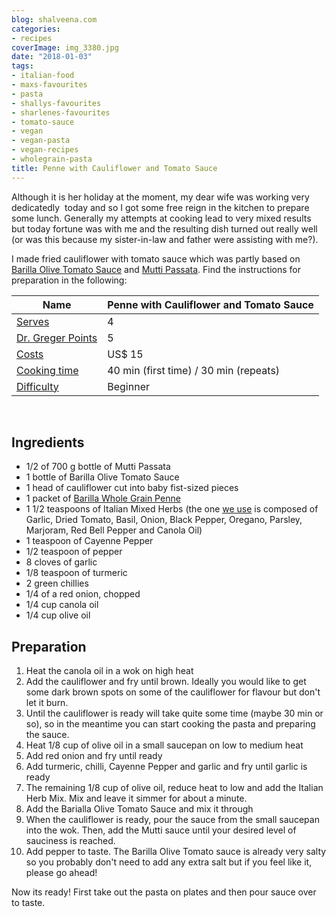 ```yaml
---
blog: shalveena.com
categories:
- recipes
coverImage: img_3380.jpg
date: "2018-01-03"
tags:
- italian-food
- maxs-favourites
- pasta
- shallys-favourites
- sharlenes-favourites
- tomato-sauce
- vegan
- vegan-pasta
- vegan-recipes
- wholegrain-pasta
title: Penne with Cauliflower and Tomato Sauce
---
```


Although it is her holiday at the moment, my dear wife was working very dedicatedly  today and so I got some free reign in the kitchen to prepare some lunch. Generally my attempts at cooking lead to very mixed results but today fortune was with me and the resulting dish turned out really well (or was this because my sister-in-law and father were assisting with me?).

I made fried cauliflower with tomato sauce which was partly based on [Barilla Olive Tomato Sauce](https://www.barilla.com/en-au/products/sauces/olive) and [Mutti Passata](https://www.mutti-parma.com/au/products/puree/passata). Find the instructions for preparation in the following:

| Name | Penne with Cauliflower and Tomato Sauce |
| --- | --- |
| [Serves](http://shalveena.com/serving-sizes/) | 4 |
| [Dr. Greger Points](http://shalveena.com/dr-greger-points/) | 5 |
| [Costs](http://shalveena.com/costs/) | US$ 15 |
| [Cooking time](http://shalveena.com/cooking-times/) | 40 min (first time) / 30 min (repeats) |
| [Difficulty](http://shalveena.com/difficulty-levels/) | Beginner |

 

## Ingredients

- 1/2 of 700 g bottle of Mutti Passata
- 1 bottle of Barilla Olive Tomato Sauce
- 1 head of cauliflower cut into baby fist-sized pieces
- 1 packet of [Barilla Whole Grain Penne](https://www.barilla.com/en-us/products/pasta/whole-grain/whole-grain-penne)
- 1 1/2 teaspoons of Italian Mixed Herbs (the one [we use](https://www.woolworths.com.au/Shop/ProductDetails/210354/hoyts-italian-herb-mix) is composed of Garlic, Dried Tomato, Basil, Onion, Black Pepper, Oregano, Parsley, Marjoram, Red Bell Pepper and Canola Oil)
- 1 teaspoon of Cayenne Pepper
- 1/2 teaspoon of pepper
- 8 cloves of garlic
- 1/8 teaspoon of turmeric
- 2 green chillies
- 1/4 of a red onion, chopped
- 1/4 cup canola oil
- 1/4 cup olive oil

## Preparation

1. Heat the canola oil in a wok on high heat
2. Add the cauliflower and fry until brown. Ideally you would like to get some dark brown spots on some of the cauliflower for flavour but don't let it burn.
3. Until the cauliflower is ready will take quite some time (maybe 30 min or so), so in the meantime you can start cooking the pasta and preparing the sauce.
4. Heat 1/8 cup of olive oil in a small saucepan on low to medium heat
5. Add red onion and fry until ready
6. Add turmeric, chilli, Cayenne Pepper and garlic and fry until garlic is ready
7. The remaining 1/8 cup of olive oil, reduce heat to low and add the Italian Herb Mix. Mix and leave it simmer for about a minute.
8. Add the Barialla Olive Tomato Sauce and mix it through
9. When the cauliflower is ready, pour the sauce from the small saucepan into the wok. Then, add the Mutti sauce until your desired level of sauciness is reached.
10. Add pepper to taste. The Barilla Olive Tomato sauce is already very salty so you probably don't need to add any extra salt but if you feel like it, please go ahead!

Now its ready! First take out the pasta on plates and then pour sauce over to taste.
